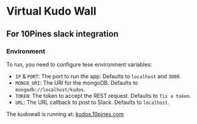# Virtual Kudo Wall
## For 10Pines slack integration

### Environment
To run, you need to configure tese environment variables:
* `IP` & `PORT`: The port to run the app. Defaults to `localhost` and `3000`.
* `MONGO_URI`: The URI for the mongoDB. Defaults to `mongodb://localhost/kudos`.
* `TOKEN`: The token to accept the REST request. Defaults to `Tis a token`.
* `URL`: The URL callback to post to Slack. Defaults to `localhost`.

The kudowall is running at: [kudos.10pines.com](https://kudos.10pines.com/)